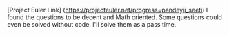 [Project Euler Link] (https://projecteuler.net/progress=pandeyji_seeti)
I found the questions to be decent and Math oriented.
Some questions could even be solved without code.
I'll solve them as a pass time.
